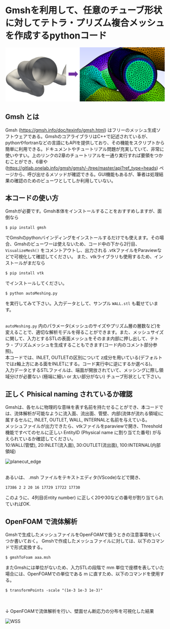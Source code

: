# Gmshを利用して、任意のチューブ形状に対してテトラ・プリズム複合メッシュを作成するpythonコード

<p align="center">
  <img src="https://github.com/tailup7/howtoVM/blob/main/pictures/beforeafter.png" alt="meshing" width="1000"/>
</p>

## Gmsh とは
Gmsh (https://gmsh.info/doc/texinfo/gmsh.html) はフリーのメッシュ生成ソフトウェアである。GmshのコアライブラリはC++で記述されているが、pythonやfortranなどの言語にもAPIを提供しており、その機能をスクリプトから簡単に利用できる。ドキュメントやチュートリアル問題が充実していて、非常に使いやすい。上のリンクの2章のチュートリアルを一通り実行すれば要領をつかむことができ、6章や (https://gitlab.onelab.info/gmsh/gmsh/-/tree/master/api?ref_type=heads) ページから、呼び出せるメソッドが確認できる。GUI機能もあるが、筆者は処理結果の確認のためのビューワとしてしか利用していない。

## 本コードの使い方
Gmshが必要です。Gmsh本体をインストールすることをおすすめしますが、面倒なら
```
$ pip install gmsh
```
でGmshのpythonバインディングをインストールするだけでも使えます。その場合、Gmshのビューワーは使えないため、コード中の下から2行目、 `VisualizeMesh()` をコメントアウトし、出力される .vtkファイルをParaviewなどで可視化して確認してください。
また、vtkライブラリも使用するため、インストールがまだなら
```
$ pip install vtk
```
でインストールしてください。
``` 
$ python autoMeshing.py
```
を実行してみて下さい。入力データとして、サンプル ``` WALL.stl ``` も載せています。<br>
<br>

``` autoMeshing.py ``` 内のパラメータ(メッシュのサイズやプリズム層の層数など)を変えることで、適切な解析モデルを得ることができます。また、メッシュサイズに関して、入力とするSTLの表面メッシュをそのまま内部に押し出して、テトラ・プリズムメッシュを生成することもできます(コード内のコメント部分参照)。<br>
本コードでは、INLET, OUTLETの区別について z成分を用いている(デフォルトではz軸上方にある面をINLETにする。コード実行中に逆にするか選べる)。<br>
入力データとするSTLファイルは、端面が開放されていて、メッシングに際し領域分けが必要ない (極端に細い or 太い部分がない) チューブ形状として下さい。

## 正しく Phisical naming されているか確認
Gmshは、各セルに物理的な意味を表す名前を持たせることができ、本コードでは、流体解析が可能なように流入面、流出面、管壁、内部(流体が流れる領域)に属するセルに, INLET, OUTLET, WALL, INTERNALと名前を与えている。<br>
メッシュファイルが出力できたら、vtkファイルをparaviewで開き、Threshold機能ですべてのセルに正しい EntityID (Physical name に割り当てた番号) が与えられているか確認してください。<br>
10:WALL(管壁), 20:INLET(流入面), 30:OUTLET(流出面), 100:INTERNAL(内部領域)
<br>
<p align="left">
  <img src="https://github.com/tailup7/howtoVM/blob/main/pictures/autoMeshing_output.png" alt="planecut_edge" width="400"/>
</p>
<br>
あるいは、 .msh ファイルをテキストエディタ(VScode)などで開き、

```
17386 2 2 20 16 17729 17722 17730
```
このように、4列目(Entity number) に正しく20や30などの番号が割り当てられていればOK.

## OpenFOAM で流体解析
Gmshで生成したメッシュファイルをOpenFOAMで扱うときの注意事項をいくつか書いておく。
Gmshで作成したメッシュファイルに対しては、以下のコマンドで形式変換する。
```
$ gmshToFoam aaa.msh
```
またGmshには単位がないため、入力STLの段階で mm 単位で座標を表していた場合には、OpenFOAMでの単位である m に直すため、以下のコマンドを使用する。
```
$ transformPoints -scale "(1e-3 1e-3 1e-3)"
```
<br>
<br>
↓ OpenFOAMで流体解析を行い、壁面せん断応力の分布を可視化した結果
<p align="left">
  <img src="https://github.com/tailup7/howtoVM/blob/main/pictures/autoMeshing_OpenFOAM_WSS.png" alt="WSS" width="400"/>
</p>
